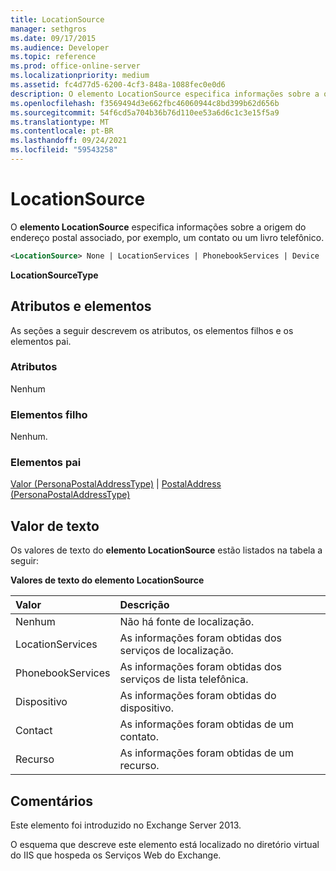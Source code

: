 ```yaml
---
title: LocationSource
manager: sethgros
ms.date: 09/17/2015
ms.audience: Developer
ms.topic: reference
ms.prod: office-online-server
ms.localizationpriority: medium
ms.assetid: fc4d77d5-6200-4cf3-848a-1088fec0e0d6
description: O elemento LocationSource especifica informações sobre a origem do endereço postal associado, por exemplo, um contato ou um livro telefônico.
ms.openlocfilehash: f3569494d3e662fbc46060944c8bd399b62d656b
ms.sourcegitcommit: 54f6cd5a704b36b76d110ee53a6d6c1c3e15f5a9
ms.translationtype: MT
ms.contentlocale: pt-BR
ms.lasthandoff: 09/24/2021
ms.locfileid: "59543258"
---
```

# <a name="locationsource"></a>LocationSource

O **elemento LocationSource** especifica informações sobre a origem do endereço postal associado, por exemplo, um contato ou um livro telefônico. 
  
```XML
<LocationSource> None | LocationServices | PhonebookServices | Device | Contact | Resource </LocationSource>
```

 **LocationSourceType**
## <a name="attributes-and-elements"></a>Atributos e elementos

As seções a seguir descrevem os atributos, os elementos filhos e os elementos pai.
  
### <a name="attributes"></a>Atributos

Nenhum
  
### <a name="child-elements"></a>Elementos filho

Nenhum.
  
### <a name="parent-elements"></a>Elementos pai

[Valor (PersonaPostalAddressType)](value-personapostaladdresstype.md)  |  [PostalAddress (PersonaPostalAddressType)](postaladdress-personapostaladdresstype.md)
  
## <a name="text-value"></a>Valor de texto

Os valores de texto do **elemento LocationSource** estão listados na tabela a seguir: 
  
**Valores de texto do elemento LocationSource**

|**Valor**|**Descrição**|
|:-----|:-----|
|Nenhum  <br/> |Não há fonte de localização.  <br/> |
|LocationServices  <br/> |As informações foram obtidas dos serviços de localização.  <br/> |
|PhonebookServices  <br/> |As informações foram obtidas dos serviços de lista telefônica.  <br/> |
|Dispositivo  <br/> |As informações foram obtidas do dispositivo.  <br/> |
|Contact  <br/> |As informações foram obtidas de um contato.  <br/> |
|Recurso  <br/> |As informações foram obtidas de um recurso.  <br/> |
   
## <a name="remarks"></a>Comentários

Este elemento foi introduzido no Exchange Server 2013.
  
O esquema que descreve este elemento está localizado no diretório virtual do IIS que hospeda os Serviços Web do Exchange.
  


